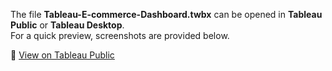 The file **Tableau-E-commerce-Dashboard.twbx** can be opened in **Tableau Public** or **Tableau Desktop**.  
For a quick preview, screenshots are provided below.

🔗 [View on Tableau Public](https://public.tableau.com/shared/B6P2PPRZW?:display_count=n&:origin=viz_share_link)


